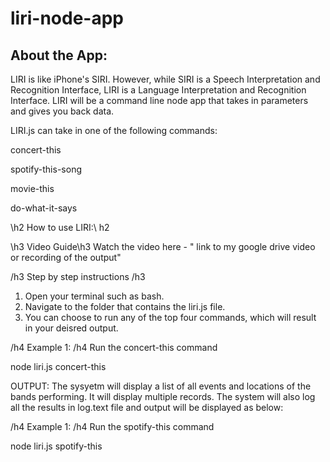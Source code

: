 # liri-node-app
<h2 >About the App: </h2>
 LIRI is like iPhone's SIRI. However, while SIRI is a Speech Interpretation and Recognition Interface, LIRI is a Language Interpretation and Recognition Interface. LIRI will be a command line node app that takes in parameters and gives you back data.


LIRI.js can take in one of the following commands:

concert-this

spotify-this-song

movie-this

do-what-it-says



\h2 How to use LIRI:\ h2


\h3 Video Guide\h3
Watch the video here - " link to my google drive video or recording of the output"

/h3 Step by step instructions /h3

1. Open your terminal such as bash.
2. Navigate to the folder that contains the liri.js file.
3. You can choose to run any of the top four commands, which will result in your deisred output.

/h4 Example 1: /h4 Run the concert-this command

node liri.js concert-this<name of artist or band>

OUTPUT: The sysyetm will display a list of all events and locations of the bands performing. It will display multiple records. The system will also log all the results in log.text file and output will be displayed as below:

<screen shot of concert>

/h4 Example 1: /h4 Run the spotify-this command

node liri.js spotify-this<name of song>

